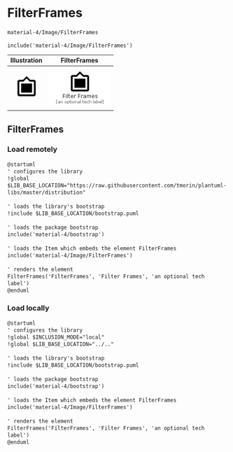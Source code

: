 # FilterFrames


```text
material-4/Image/FilterFrames
```

```text
include('material-4/Image/FilterFrames')
```



| Illustration | FilterFrames |
| :---: | :---: |
| ![illustration for Illustration](../../material-4/Image/FilterFrames.png) | ![illustration for FilterFrames](../../material-4/Image/FilterFrames.Local.png) |




## FilterFrames

### Load remotely
```plantuml
@startuml
' configures the library
!global $LIB_BASE_LOCATION="https://raw.githubusercontent.com/tmorin/plantuml-libs/master/distribution"

' loads the library's bootstrap
!include $LIB_BASE_LOCATION/bootstrap.puml

' loads the package bootstrap
include('material-4/bootstrap')

' loads the Item which embeds the element FilterFrames
include('material-4/Image/FilterFrames')

' renders the element
FilterFrames('FilterFrames', 'Filter Frames', 'an optional tech label')
@enduml
```

### Load locally
```plantuml
@startuml
' configures the library
!global $INCLUSION_MODE="local"
!global $LIB_BASE_LOCATION="../.."

' loads the library's bootstrap
!include $LIB_BASE_LOCATION/bootstrap.puml

' loads the package bootstrap
include('material-4/bootstrap')

' loads the Item which embeds the element FilterFrames
include('material-4/Image/FilterFrames')

' renders the element
FilterFrames('FilterFrames', 'Filter Frames', 'an optional tech label')
@enduml
```

